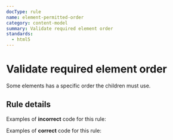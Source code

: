 ```yaml
---
docType: rule
name: element-permitted-order
category: content-model
summary: Validate required element order
standards:
  - html5
---
```


# Validate required element order

Some elements has a specific order the children must use.

## Rule details

Examples of **incorrect** code for this rule:

<validate name="incorrect" rules="element-permitted-order">
    <!-- table caption must be used before thead -->
    <table>
        <thead></thead>
        <caption></caption>
    </div>
</validate>

Examples of **correct** code for this rule:

<validate name="correct" rules="element-permitted-order">
    <table>
        <caption></caption>
        <thead></thead>
    </table>
</validate>
